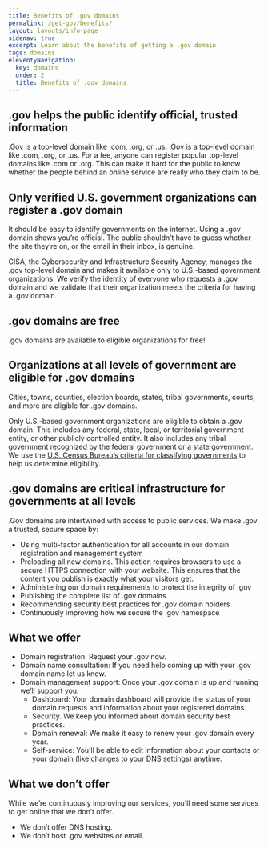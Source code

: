 ```yaml
---
title: Benefits of .gov domains
permalink: /get-gov/benefits/
layout: layouts/info-page
sidenav: true
excerpt: Learn about the benefits of getting a .gov domain
tags: domains
eleventyNavigation:
  key: domains
  order: 2
  title: Benefits of .gov domains 
---
```


## .gov helps the public identify official, trusted information

.Gov is a top-level domain like .com, .org, or .us. .Gov is a top-level domain like .com, .org, or .us. For a fee, anyone can register popular top-level domains like .com or .org. This can make it hard for the public to know whether the people behind an online service are really who they claim to be.

## Only verified U.S. government organizations can register a .gov domain 

It should be easy to identify governments on the internet. Using a .gov domain shows you’re official. The public shouldn’t have to guess whether the site they’re on, or the email in their inbox, is genuine.

CISA, the Cybersecurity and Infrastructure Security Agency, manages the .gov top-level domain and makes it available only to U.S.-based government organizations. We verify the identity of everyone who requests a .gov domain and we validate that their organization meets the criteria for having a .gov domain.

## .gov domains are free

.gov domains are available to eligible organizations for free! 

## Organizations at all levels of government are eligible for .gov domains

Cities, towns, counties, election boards, states, tribal governments, courts, and more are eligible for .gov domains. 

Only U.S.-based government organizations are eligible to obtain a .gov domain. This includes any federal, state, local, or territorial government entity, or other publicly controlled entity. It also includes any tribal government recognized by the federal government or a state government. We use the [U.S. Census Bureau’s criteria for classifying governments](https://www.census.gov/programs-surveys/gus/technical-documentation/methodology/population-of-interest1.html) to help us determine eligibility.

## .gov domains are critical infrastructure for governments at all levels

.Gov domains are intertwined with access to public services. We make .gov a trusted, secure space by:
- Using multi-factor authentication for all accounts in our domain registration and management system
- Preloading all new domains. This action requires browsers to use a secure HTTPS connection with your website. This ensures that the content you publish is exactly what your visitors get.
- Administering our domain requirements to protect the integrity of .gov
- Publishing the complete list of .gov domains
- Recommending security best practices for .gov domain holders
- Continuously improving how we secure the .gov namespace

## What we offer

- Domain registration: Request your .gov now.
- Domain name consultation: If you need help coming up with your .gov domain name let us know.
- Domain management support: Once your .gov domain is up and running we’ll support you.
    - Dashboard: Your domain dashboard will provide the status of your domain requests and information about your registered domains.
    - Security. We keep you informed about domain security best practices.
    - Domain renewal: We make it easy to renew your .gov domain every year.
    - Self-service: You’ll be able to edit information about your contacts or your domain (like changes to your DNS settings) anytime. 

## What we don’t offer

While we’re continuously improving our services, you’ll need some services to get online that we don’t offer. 
- We don’t offer DNS hosting. 
- We don’t host .gov websites or email.

